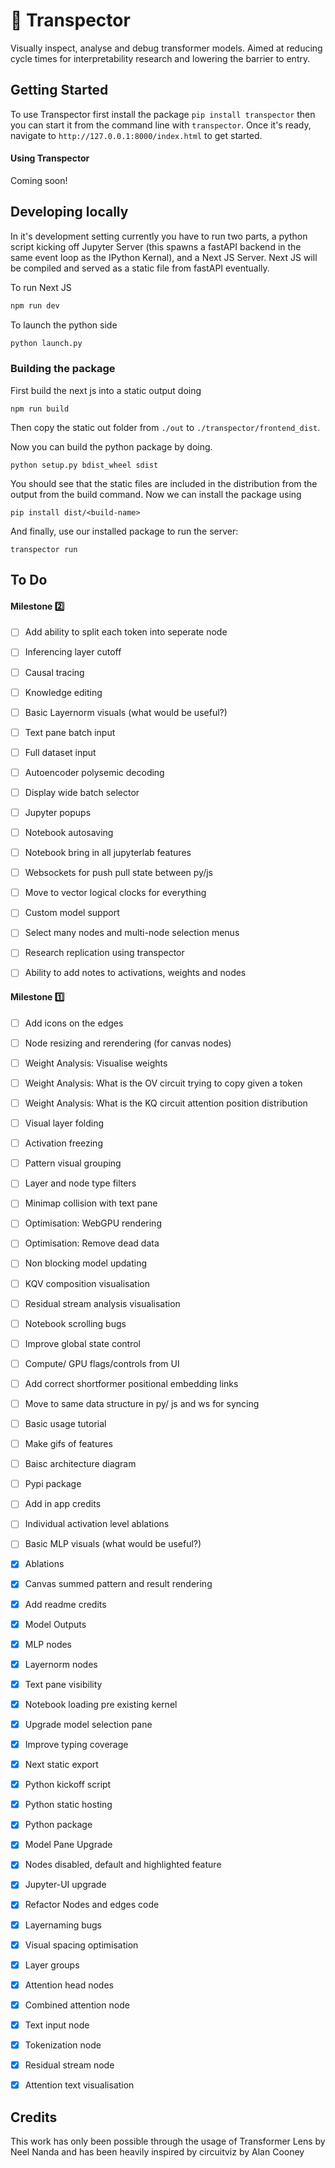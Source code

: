 # 🔬 Transpector
Visually inspect, analyse and debug transformer models. Aimed at reducing cycle times for interpretability research and lowering the barrier to entry.
## Getting Started

To use Transpector first install the package `pip install transpector` then you can start it from the command line with `transpector`. Once it's ready, navigate to `http://127.0.0.1:8000/index.html` to get started.

#### Using Transpector

Coming soon!
## Developing locally

In it's development setting currently you have to run two parts, a python script kicking off Jupyter Server (this spawns a fastAPI backend in the same event loop as the IPython Kernal), and a Next JS Server. Next JS will be compiled and served as a static file from fastAPI eventually.

To run Next JS
```bash
npm run dev
```

To launch the python side
```bash
python launch.py
```

### Building the package

First build the next js into a static output doing
```
npm run build
```

Then copy the static out folder from `./out` to `./transpector/frontend_dist`.

Now you can build the python package by doing.

```
python setup.py bdist_wheel sdist
```
You should see that the static files are included in the distribution from the output from the build command. Now we can install the package using

```
pip install dist/<build-name>
```

And finally, use our installed package to run the server:
```
transpector run
```

## To Do

#### Milestone 2️⃣
- [ ] Add ability to split each token into seperate node
- [ ] Inferencing layer cutoff
- [ ] Causal tracing
- [ ] Knowledge editing
- [ ] Basic Layernorm visuals (what would be useful?)
- [ ] Text pane batch input
- [ ] Full dataset input
- [ ] Autoencoder polysemic decoding
- [ ] Display wide batch selector
- [ ] Jupyter popups
- [ ] Notebook autosaving
- [ ] Notebook bring in all jupyterlab features
- [ ] Websockets for push pull state between py/js
- [ ] Move to vector logical clocks for everything
- [ ] Custom model support
- [ ] Select many nodes and multi-node selection menus
- [ ] Research replication using transpector
- [ ] Ability to add notes to activations, weights and nodes



#### Milestone 1️⃣
- [ ] Add icons on the edges
- [ ] Node resizing and rerendering (for canvas nodes)
- [ ] Weight Analysis: Visualise weights
- [ ] Weight Analysis: What is the OV circuit trying to copy given a token
- [ ] Weight Analysis: What is the KQ circuit attention position distribution 
- [ ] Visual layer folding
- [ ] Activation freezing
- [ ] Pattern visual grouping
- [ ] Layer and node type filters
- [ ] Minimap collision with text pane
- [ ] Optimisation: WebGPU rendering
- [ ] Optimisation: Remove dead data
- [ ] Non blocking model updating
- [ ] KQV composition visualisation
- [ ] Residual stream analysis visualisation
- [ ] Notebook scrolling bugs
- [ ] Improve global state control
- [ ] Compute/ GPU flags/controls from UI
- [ ] Add correct shortformer positional embedding links
- [ ] Move to same data structure in py/ js and ws for syncing
- [ ] Basic usage tutorial
- [ ] Make gifs of features
- [ ] Baisc architecture diagram
- [ ] Pypi package
- [ ] Add in app credits
- [ ] Individual activation level ablations
- [ ] Basic MLP visuals (what would be useful?)
- [x] Ablations
- [x] Canvas summed pattern and result rendering
- [x] Add readme credits
- [x] Model Outputs
- [x] MLP nodes
- [x] Layernorm nodes
- [x] Text pane visibility
- [x] Notebook loading pre existing kernel
- [x] Upgrade model selection pane
- [x] Improve typing coverage
- [x] Next static export
- [x] Python kickoff script
- [x] Python static hosting
- [x] Python package 
- [x] Model Pane Upgrade
- [x] Nodes disabled, default and highlighted feature
- [x] Jupyter-UI upgrade
- [x] Refactor Nodes and edges code
- [x] Layernaming bugs
- [x] Visual spacing optimisation
- [x] Layer groups
- [x] Attention head nodes
- [x] Combined attention node
- [x] Text input node
- [x] Tokenization node
- [x] Residual stream node
- [x] Attention text visualisation


## Credits
This work has only been possible through the usage of Transformer Lens by Neel Nanda and has been heavily inspired by circuitviz by Alan Cooney
